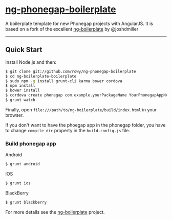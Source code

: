 # [ng-phonegap-boilerplate](https://github.com/rowy/ng-phonegap-boilerplate)

A boilerplate template for new Phonegap projects with AngularJS.
It is based on a fork of the excellent [ng-boilerplate](https://github.com/ngbp/ng-boilerplate) by @joshdmiller



***

## Quick Start

Install Node.js and then:

```sh
$ git clone git://github.com/rowy/ng-phonegap-boilerplate
$ cd ng-boilerplate-boilerplate
$ sudo npm -g install grunt-cli karma bower cordova
$ npm install
$ bower install
$ cordova create phonegap com.example.yourPackageName YourPhonegapAppNAme
$ grunt watch
```
Finally, open `file:///path/to/ng-boilerplate/build/index.html` in your browser.

If you don't want to have the phoegap app in the phonegap folder, you have to change ```compile_dir``` property in the ```build.config.js``` file.

### Build phonegap app


Android
```sh
$ grunt android
```
IOS
```sh
$ grunt ios
```
BlackBerry
```sh
$ grunt blackberry
```


For more details see the [ng-boilerplate](https://github.com/ngbp/ng-boilerplate) project.
